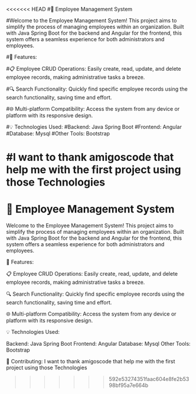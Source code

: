 <<<<<<< HEAD
#🚀 Employee Management System

#Welcome to the Employee Management System! This project aims to simplify the process of managing employees within an organization. Built with Java Spring Boot for the backend and Angular for the frontend, this system offers a seamless experience for both administrators and employees.

#🔧 Features:

#📋 Employee CRUD Operations: Easily create, read, update, and delete employee records, making administrative tasks a breeze.

#🔍 Search Functionality: Quickly find specific employee records using the search functionality, saving time and effort.

#🌐 Multi-platform Compatibility: Access the system from any device or platform with its responsive design.

#💡 Technologies Used:
#Backend: Java Spring Boot
#Frontend: Angular
#Database: Mysql
#Other Tools: Bootstrap

#I want to thank amigoscode that help me with the first project using those Technologies
=======
# 🚀 Employee Management System

Welcome to the Employee Management System! This project aims to simplify the process of managing employees within an organization. Built with Java Spring Boot for the backend and Angular for the frontend, this system offers a seamless experience for both administrators and employees.

🔧 Features:

📋 Employee CRUD Operations: Easily create, read, update, and delete employee records, making administrative tasks a breeze.

🔍 Search Functionality: Quickly find specific employee records using the search functionality, saving time and effort.

🌐 Multi-platform Compatibility: Access the system from any device or platform with its responsive design.

💡 Technologies Used:

Backend: Java Spring Boot
Frontend: Angular
Database: Mysql
Other Tools: Bootstrap

🙏 Contributing:
I want to thank amigoscode that help me with the first project using those Technologies
>>>>>>> 592e53274351faac604e8fe2b5398bf95a7e664b
